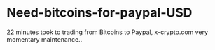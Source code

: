 # Need-bitcoins-for-paypal-USD
22 minutes took to trading from Bitcoins to Paypal, x-crypto.com very momentary maintenance..
